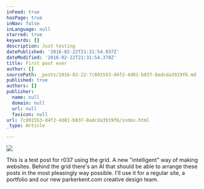 ```yaml
---
inFeed: true
hasPage: true
inNav: false
inLanguage: null
starred: true
keywords: []
description: Just testing
datePublished: '2016-02-22T21:31:54.937Z'
dateModified: '2016-02-22T21:31:54.370Z'
title: First post ever
author: []
sourcePath: _posts/2016-02-22-7c891553-d4f2-4d81-b837-8adcda3919f6.md
published: true
authors: []
publisher:
  name: null
  domain: null
  url: null
  favicon: null
url: 7c891553-d4f2-4d81-b837-8adcda3919f6/index.html
_type: Article

---
```

![](https://the-grid-user-content.s3-us-west-2.amazonaws.com/57ba2aeb-bb61-484f-bbf2-9e2eebac8bff.jpg)

This is a test post for r037 using the grid. A new "intelligent" way of making websites. Behind the grid there's an AI that should be able to arrange these posts in the most pleasingly way possible. I'll use it for a regular site, a portfolio and our new parkerkent.com creative design team.